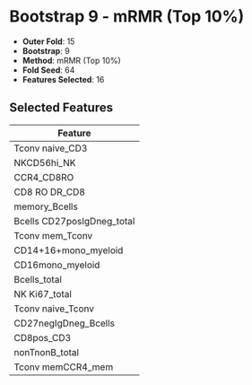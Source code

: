 # Bootstrap 9 - mRMR (Top 10%)

- **Outer Fold**: 15
- **Bootstrap**: 9
- **Method**: mRMR (Top 10%)
- **Fold Seed**: 64
- **Features Selected**: 16

## Selected Features

| Feature |
|---------|
| Tconv naive_CD3 |
| NKCD56hi_NK |
| CCR4_CD8RO |
| CD8 RO DR_CD8 |
| memory_Bcells |
| Bcells CD27posIgDneg_total |
| Tconv mem_Tconv |
| CD14+16+mono_myeloid |
| CD16mono_myeloid |
| Bcells_total |
| NK Ki67_total |
| Tconv naive_Tconv |
| CD27negIgDneg_Bcells |
| CD8pos_CD3 |
| nonTnonB_total |
| Tconv memCCR4_mem |
